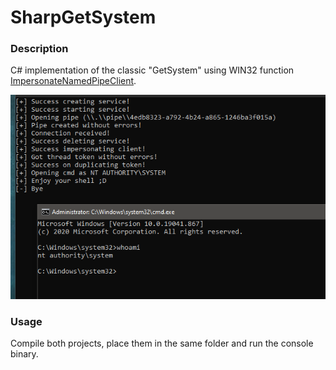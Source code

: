 # SharpGetSystem

### Description

C# implementation of the classic "GetSystem" using WIN32 function [ImpersonateNamedPipeClient](https://docs.microsoft.com/en-us/windows/win32/api/namedpipeapi/nf-namedpipeapi-impersonatenamedpipeclient).

![example](example.PNG)

### Usage
 
Compile both projects, place them in the same folder and run the console binary.